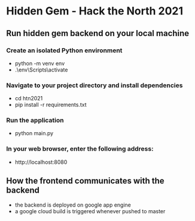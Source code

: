 # Hidden Gem - Hack the North 2021

## Run hidden gem backend on your local machine

### Create an isolated Python environment
- python -m venv env
- .\env\Scripts\activate

### Navigate to your project directory and install dependencies
- cd htn2021
- pip install -r requirements.txt

### Run the application
- python main.py

### In your web browser, enter the following address:
- http://localhost:8080

## How the frontend communicates with the backend
- the backend is deployed on google app engine
- a google cloud build is triggered whenever pushed to master
